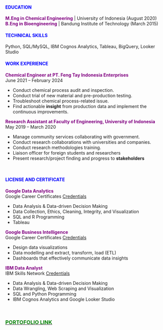 #### **<font color= 'blue'>EDUCATION</font>**
**<font color='purple'>M.Eng in Chemical Engineering</font>** | University of Indonesia (August 2020)<br>
**<font color='purple'>B.Eng in Bioengineering</font>** | Bandung Institute of Technology (March 2015)
<br>

#### **<font color= 'blue'>TECHNICAL SKILLS</font>**
Python, SQL/MySQL, IBM Cognos Analytics, Tableau, BigQuery, Looker Studio

#### **<font color= 'blue'>WORK EXPERIENCE</font>**
**<font color='purple'>Chemical Engineer at PT. Feng Tay Indonesia Enterprises</font>**
<br>June 2021 – February 2024
  - Conduct chemical process audit and inspection.
  - Conduct trial of new material and pre-production testing. 
  - Troubleshoot chemical process-related issue.
  - Find actionable **insight** from production data and implement the continuous improvements.

**<font color='purple'>Research Assistant at Faculty of Engineering, University of Indonesia</font>**
<br>May 2019 – March 2020
  - Manage community services collaborating with government.
  - Conduct research collaborations with universities and companies.
  - Conduct research methodologies training.
  - Liaison officer for foreign students and researchers
  - Present research/project finding and progress to **stakeholders**<br>
<br>

#### **<font color='blue'>LICENSE AND CERTIFICATE</font>**
**<font color='purple'>Google Data Analytics</font>**
<br>Google Career Certificates [Credentials](https://coursera.org/share/d40723f5beeef35333674e8fa82007e7)
  - Data Analysis & Data-driven Decision Making
  - Data Collection, Ethics, Cleaning, Integrity, and Visualization
  - SQL and R Programming
  - Tableau

**<font color='purple'>Google Business Intelligence</font>**
<br>Google Career Certificates [Credentials](https://coursera.org/share/c676bda4003fcc4a429bf35dd652ceb6)
  - Design data visualizations
  - Data modelling and extract, transform, load (ETL)
  - Dashboards that effectively communicate data insights

**<font color='purple'>IBM Data Analyst</font>**
<br>IBM Skills Network [Credentials](https://coursera.org/share/b597d66c4f19cc05466c6c421c5f589f)
  - Data Analysis & Data-driven Decision Making
  - Data Wrangling, Web Scraping and Visualization
  - SQL and Python Programming
  - IBM Cognos Analytics and Google Looker Studio
<br>

### [<font color='Green'>PORTOFOLIO LINK</font>](./Portofolio)

